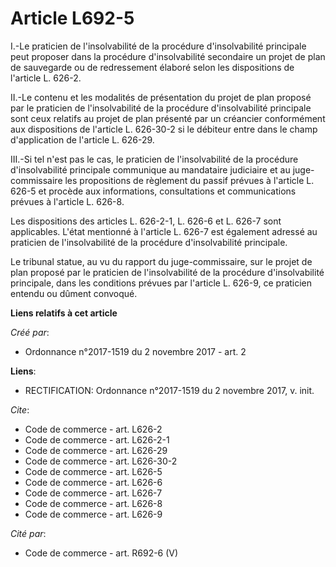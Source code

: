 # Article L692-5

I.-Le praticien de l'insolvabilité de la procédure d'insolvabilité principale peut proposer dans la procédure d'insolvabilité
secondaire un projet de plan de sauvegarde ou de redressement élaboré selon les dispositions de l'article L. 626-2.

II.-Le contenu et les modalités de présentation du projet de plan proposé par le praticien de l'insolvabilité de la procédure
d'insolvabilité principale sont ceux relatifs au projet de plan présenté par un créancier conformément aux dispositions de
l'article L. 626-30-2 si le débiteur entre dans le champ d'application de l'article L. 626-29.

III.-Si tel n'est pas le cas, le praticien de l'insolvabilité de la procédure d'insolvabilité principale communique au
mandataire judiciaire et au juge-commissaire les propositions de règlement du passif prévues à l'article L. 626-5 et procède
aux informations, consultations et communications prévues à l'article L. 626-8.

Les dispositions des articles L. 626-2-1, L. 626-6 et L. 626-7 sont applicables. L'état mentionné à l'article L. 626-7 est
également adressé au praticien de l'insolvabilité de la procédure d'insolvabilité principale.

Le tribunal statue, au vu du rapport du juge-commissaire, sur le projet de plan proposé par le praticien de l'insolvabilité
de la procédure d'insolvabilité principale, dans les conditions prévues par l'article L. 626-9, ce praticien entendu ou
dûment convoqué.

**Liens relatifs à cet article**

_Créé par_:

  - Ordonnance n°2017-1519 du 2 novembre 2017 - art. 2

**Liens**:

  - RECTIFICATION: Ordonnance n°2017-1519 du 2 novembre 2017, v. init.

_Cite_:

  - Code de commerce - art. L626-2
  - Code de commerce - art. L626-2-1
  - Code de commerce - art. L626-29
  - Code de commerce - art. L626-30-2
  - Code de commerce - art. L626-5
  - Code de commerce - art. L626-6
  - Code de commerce - art. L626-7
  - Code de commerce - art. L626-8
  - Code de commerce - art. L626-9

_Cité par_:

  - Code de commerce - art. R692-6 (V)
